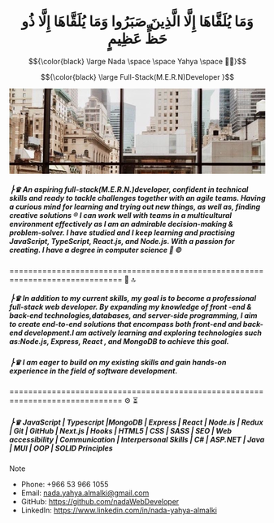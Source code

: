 
<h1  align="center" > وَمَا يُلَقَّاهَا إِلَّا الَّذِينَ صَبَرُوا وَمَا يُلَقَّاهَا إِلَّا ذُو حَظٍّ عَظِيمٍ  </h1>

$${\color{black} \large Nada \space \space Yahya  \space  👩‍💻}$$

$${\color{black} \large Full-Stack(M.E.R.N)Developer }$$

<p align="center">
   <img src="https://github.com/nadaWebDeveloper/nadaWebDeveloper/blob/main/photo_1445-04-09%2012.26.17.jpeg" />
</p>

##### ⎬♛  An aspiring full-stack(M.E.R.N.)developer, confident in technical skills and ready to tackle challenges together with an agile teams. Having a curious mind for learning and trying out new things, as well as, finding creative solutions ® I can work well with teams in a multicultural environment effectively as I am an admirable decision-making & problem-solver. I have studied and I keep learning and practising JavaScript, TypeScript, React.js, and Node.js. With a passion for creating. I have a degree in computer science 🏅 ©
   ==============================================================================
 🎯 🔝
##### ⎬♛ In addition to my current skills, my goal is to become a professional full-stack web developer. By expanding my knowledge of front -end & back-end technologies,databases, and server-side programming, I aim to create end-to-end solutions that encompass both front-end and back-end development.I am actively learning and exploring technologies such as:Node.js, Express, React , and MongoDB to achieve this goal.

##### ⎬♛  I am eager to build on my existing skills and gain hands-on experience in the field of software development.
 ==============================================================================
 ⚙️ ⏳
##### ⎬♛ JavaScript | Typescript |MongoDB | Express | React | Node.is | Redux | Git | GitHub | Next.js | Hooks |  HTML5 | CSS | SASS | SEO | Web accessibility | Communication | Interpersonal Skills | C# | ASP.NET | Java | MUI | OOP | SOLID Principles 

> [!NOTE]
> - Phone: ‪+966 53 966 1055‬
> - Email: nada.yahya.almalki@gmail.com
> - GitHub: https://github.com/nadaWebDeveloper
> - LinkedIn: https://www.linkedin.com/in/nada-yahya-almalki
 


